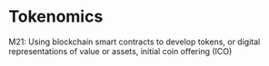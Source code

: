 # Tokenomics
M21:  Using blockchain smart contracts to develop tokens, or digital representations of value or assets, initial coin offering (ICO)
